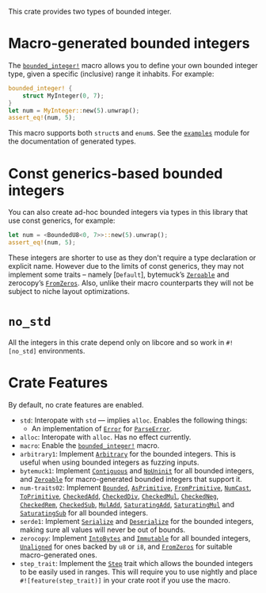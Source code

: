 <!-- cargo-rdme start -->

This crate provides two types of bounded integer.

# Macro-generated bounded integers

The [`bounded_integer!`] macro allows you to define your own bounded integer type, given a
specific (inclusive) range it inhabits. For example:

```rust
bounded_integer! {
    struct MyInteger(0, 7);
}
let num = MyInteger::new(5).unwrap();
assert_eq!(num, 5);
```

This macro supports both `struct`s and `enum`s. See the [`examples`] module for the
documentation of generated types.

# Const generics-based bounded integers

You can also create ad-hoc bounded integers via types in this library that use const generics,
for example:

```rust
let num = <BoundedU8<0, 7>>::new(5).unwrap();
assert_eq!(num, 5);
```

These integers are shorter to use as they don't require a type declaration or explicit name.
However due to the limits of const generics, they may not implement some traits –
namely [`Default`], bytemuck’s [`Zeroable`] and zerocopy’s [`FromZeros`].
Also, unlike their macro counterparts they will not be subject to niche layout optimizations.

# `no_std`

All the integers in this crate depend only on libcore and so work in `#![no_std]` environments.

# Crate Features

By default, no crate features are enabled.
- `std`: Interopate with `std` — implies `alloc`. Enables the following things:
    - An implementation of [`Error`] for [`ParseError`].
- `alloc`: Interopate with `alloc`. Has no effect currently.
- `macro`: Enable the [`bounded_integer!`] macro.
- `arbitrary1`: Implement [`Arbitrary`] for the bounded integers. This is useful when using
  bounded integers as fuzzing inputs.
- `bytemuck1`: Implement [`Contiguous`] and [`NoUninit`] for all bounded integers,
  and [`Zeroable`] for macro-generated bounded integers that support it.
- `num-traits02`: Implement [`Bounded`], [`AsPrimitive`], [`FromPrimitive`], [`NumCast`],
  [`ToPrimitive`], [`CheckedAdd`], [`CheckedDiv`], [`CheckedMul`], [`CheckedNeg`],
  [`CheckedRem`], [`CheckedSub`], [`MulAdd`], [`SaturatingAdd`], [`SaturatingMul`] and
  [`SaturatingSub`] for all bounded integers.
- `serde1`: Implement [`Serialize`] and [`Deserialize`] for the bounded integers, making sure all
  values will never be out of bounds.
- `zerocopy`: Implement [`IntoBytes`] and [`Immutable`] for all bounded integers,
  [`Unaligned`] for ones backed by `u8` or `i8`,
  and [`FromZeros`] for suitable macro-generated ones.
- `step_trait`: Implement the [`Step`] trait which allows the bounded integers to be easily used
  in ranges. This will require you to use nightly and place `#![feature(step_trait)]` in your
  crate root if you use the macro.

[`bounded_integer!`]: https://docs.rs/bounded-integer/*/bounded_integer/macro.bounded_integer.html
[`examples`]: https://docs.rs/bounded-integer/*/bounded_integer/examples/
[`Arbitrary`]: https://docs.rs/arbitrary/1/arbitrary/trait.Arbitrary.html
[`Contiguous`]: https://docs.rs/bytemuck/1/bytemuck/trait.Contiguous.html
[`NoUninit`]: https://docs.rs/bytemuck/1/bytemuck/trait.NoUninit.html
[`Zeroable`]: https://docs.rs/bytemuck/1/bytemuck/trait.Zeroable.html
[`Bounded`]: https://docs.rs/num-traits/0.2/num_traits/bounds/trait.Bounded.html
[`AsPrimitive`]: https://docs.rs/num-traits/0.2/num_traits/cast/trait.AsPrimitive.html
[`FromPrimitive`]: https://docs.rs/num-traits/0.2/num_traits/cast/trait.FromPrimitive.html
[`NumCast`]: https://docs.rs/num-traits/0.2/num_traits/cast/trait.NumCast.html
[`ToPrimitive`]: https://docs.rs/num-traits/0.2/num_traits/cast/trait.ToPrimitive.html
[`CheckedAdd`]: https://docs.rs/num-traits/0.2/num_traits/ops/checked/trait.CheckedAdd.html
[`CheckedDiv`]: https://docs.rs/num-traits/0.2/num_traits/ops/checked/trait.CheckedDiv.html
[`CheckedMul`]: https://docs.rs/num-traits/0.2/num_traits/ops/checked/trait.CheckedMul.html
[`CheckedNeg`]: https://docs.rs/num-traits/0.2/num_traits/ops/checked/trait.CheckedNeg.html
[`CheckedRem`]: https://docs.rs/num-traits/0.2/num_traits/ops/checked/trait.CheckedRem.html
[`CheckedSub`]: https://docs.rs/num-traits/0.2/num_traits/ops/checked/trait.CheckedSub.html
[`MulAdd`]: https://docs.rs/num-traits/0.2/num_traits/ops/mul_add/trait.MulAdd.html
[`SaturatingAdd`]: https://docs.rs/num-traits/0.2/num_traits/ops/saturating/trait.SaturatingAdd.html
[`SaturatingMul`]: https://docs.rs/num-traits/0.2/num_traits/ops/saturating/trait.SaturatingMul.html
[`SaturatingSub`]: https://docs.rs/num-traits/0.2/num_traits/ops/saturating/trait.SaturatingSub.html
[`Serialize`]: https://docs.rs/serde/1/serde/trait.Serialize.html
[`Deserialize`]: https://docs.rs/serde/1/serde/trait.Deserialize.html
[`IntoBytes`]: https://docs.rs/zerocopy/0.8/zerocopy/trait.IntoBytes.html
[`FromZeros`]: https://docs.rs/zerocopy/0.8/zerocopy/trait.FromZeros.html
[`Immutable`]: https://docs.rs/zerocopy/0.8/zerocopy/trait.Immutable.html
[`Unaligned`]: https://docs.rs/zerocopy/0.8/zerocopy/trait.Unaligned.html
[`Step`]: https://doc.rust-lang.org/nightly/core/iter/trait.Step.html
[`Error`]: https://doc.rust-lang.org/stable/std/error/trait.Error.html
[`ParseError`]: https://docs.rs/bounded-integer/*/bounded_integer/struct.ParseError.html

<!-- cargo-rdme end -->
